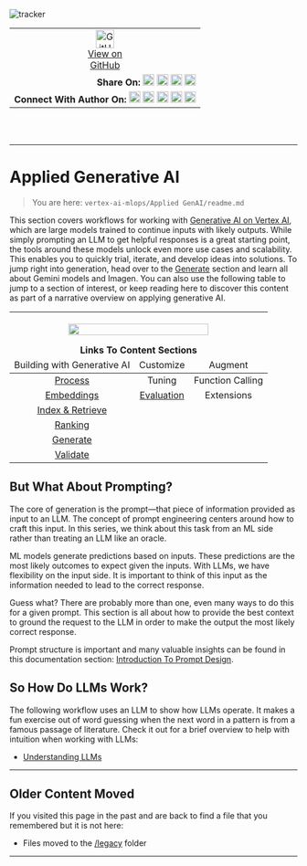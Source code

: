 ![tracker](https://us-central1-vertex-ai-mlops-369716.cloudfunctions.net/pixel-tracking?path=statmike%2Fvertex-ai-mlops%2FApplied+GenAI&file=readme.md)
<!--- header table --->
<table>
<tr>     
  <td style="text-align: center">
    <a href="https://github.com/statmike/vertex-ai-mlops/blob/main/Applied%20GenAI/readme.md">
      <img width="32px" src="https://www.svgrepo.com/download/217753/github.svg" alt="GitHub logo">
      <br>View on<br>GitHub
    </a>
  </td>
</tr>
<tr>
  <td style="text-align: right">
    <b>Share On: </b> 
    <a href="https://www.linkedin.com/sharing/share-offsite/?url=https%3A//github.com/statmike/vertex-ai-mlops/blob/main/Applied+GenAI/readme.md"><img src="https://upload.wikimedia.org/wikipedia/commons/8/81/LinkedIn_icon.svg" alt="Linkedin Logo" width="20px"></a> 
    <a href="https://reddit.com/submit?url=https%3A//github.com/statmike/vertex-ai-mlops/blob/main/Applied+GenAI/readme.md"><img src="https://redditinc.com/hubfs/Reddit%20Inc/Brand/Reddit_Logo.png" alt="Reddit Logo" width="20px"></a> 
    <a href="https://bsky.app/intent/compose?text=https%3A//github.com/statmike/vertex-ai-mlops/blob/main/Applied+GenAI/readme.md"><img src="https://upload.wikimedia.org/wikipedia/commons/7/7a/Bluesky_Logo.svg" alt="BlueSky Logo" width="20px"></a> 
    <a href="https://twitter.com/intent/tweet?url=https%3A//github.com/statmike/vertex-ai-mlops/blob/main/Applied+GenAI/readme.md"><img src="https://upload.wikimedia.org/wikipedia/commons/5/5a/X_icon_2.svg" alt="X (Twitter) Logo" width="20px"></a> 
  </td>
</tr>
<tr>
  <td style="text-align: right">
    <b>Connect With Author On: </b> 
    <a href="https://www.linkedin.com/in/statmike"><img src="https://upload.wikimedia.org/wikipedia/commons/8/81/LinkedIn_icon.svg" alt="Linkedin Logo" width="20px"></a>
    <a href="https://www.github.com/statmike"><img src="https://www.svgrepo.com/download/217753/github.svg" alt="GitHub Logo" width="20px"></a> 
    <a href="https://www.youtube.com/@statmike-channel"><img src="https://upload.wikimedia.org/wikipedia/commons/f/fd/YouTube_full-color_icon_%282024%29.svg" alt="YouTube Logo" width="20px"></a>
    <a href="https://bsky.app/profile/statmike.bsky.social"><img src="https://upload.wikimedia.org/wikipedia/commons/7/7a/Bluesky_Logo.svg" alt="BlueSky Logo" width="20px"></a> 
    <a href="https://x.com/statmike"><img src="https://upload.wikimedia.org/wikipedia/commons/5/5a/X_icon_2.svg" alt="X (Twitter) Logo" width="20px"></a>
  </td>
</tr>
</table><br/><br/>

---
# Applied Generative AI
> You are here: `vertex-ai-mlops/Applied GenAI/readme.md`

This section covers workflows for working with [Generative AI on Vertex AI](https://cloud.google.com/vertex-ai/generative-ai/docs/learn/overview), which are large models trained to continue inputs with likely outputs. While simply prompting an LLM to get helpful responses is a great starting point, the tools around these models unlock even more use cases and scalability. This enables you to quickly trial, iterate, and develop ideas into solutions. To jump right into generation, head over to the [Generate](./Generate/readme.md) section and learn all about Gemini models and Imagen.  You can also use the following table to jump to a section of interest, or keep reading here to discover this content as part of a narrative overview on applying generative AI.


  <table>
    <thead>
      <tr>
        <th colspan="3">
            <p align="center"><center>
                <img src="./resources/images/created/applied-genai/overview.png" width="75%">
            </center></p>
            Links To Content Sections
          </th> 
      </tr>
      <tr>
        <td style="text-align: center;">Building with Generative AI</td>
        <td style="text-align: center;">Customize</td>
        <td style="text-align: center;">Augment</td>
      </tr>
    </thead>
    <tbody>
      <tr>
        <td style="text-align: center;"><a href="./Chunking/readme.md">Process</a></td>
        <td style="text-align: center;">Tuning</td>
        <td style="text-align: center;">Function Calling</td>
      </tr>
      <tr>
        <td style="text-align: center;"><a href="./Embeddings/readme.md">Embeddings</a></td>
        <td style="text-align: center;"><a href="./Evaluation/readme.md">Evaluation</a></td>
        <td style="text-align: center;">Extensions</td>
      </tr> 
      <tr>
        <td style="text-align: center;"><a href="./Retrieval/readme.md">Index & Retrieve</a></td>
        <td style="border-bottom: none;"></td>
        <td style="border-bottom: none;"></td>
      </tr> 
      <tr>
        <td style="text-align: center;"><a href="./Ranking/readme.md">Ranking</a></td>
        <td style="border-bottom: none;"></td>
        <td style="border-bottom: none;"></td>
      </tr> 
      <tr>
        <td style="text-align: center;"><a href="./Generate/readme.md">Generate</a></td>
        <td style="border-bottom: none;"></td>
        <td style="border-bottom: none;"></td>
      </tr>
      <tr>
        <td style="text-align: center;"><a href="./Validate/readme.md">Validate</a></td>
        <td style="border-bottom: none;"></td>
        <td style="border-bottom: none;"></td>
      </tr>
    </tbody>
  </table>

## But What About Prompting?

The core of generation is the prompt—that piece of information provided as input to an LLM. The concept of prompt engineering centers around how to craft this input. In this series, we think about this task from an ML side rather than treating an LLM like an oracle. 

ML models generate predictions based on inputs. These predictions are the most likely outcomes to expect given the inputs. With LLMs, we have flexibility on the input side. It is important to think of this input as the information needed to lead to the correct response. 

Guess what? There are probably more than one, even many ways to do this for a given prompt. This section is all about how to provide the best context to ground the request to the LLM in order to make the output the most likely correct response.

Prompt structure is important and many valuable insights can be found in this documentation section: [Introduction To Prompt Design](https://cloud.google.com/vertex-ai/generative-ai/docs/learn/prompts/introduction-prompt-design).
  
## So How Do LLMs Work?
  
The following workflow uses an LLM to show how LLMs operate.  It makes a fun exercise out of word guessing when the next word in a pattern is from a famous passage of literature. Check it out for a brief overview to help with intuition when working with LLMs:
- [Understanding LLMs](./Understanding%20LLMs.ipynb) 
 
---
## Older Content Moved

If you visited this page in the past and are back to find a file that you remembered but it is not here:
- Files moved to the [/legacy](./legacy/readme.md) folder

---